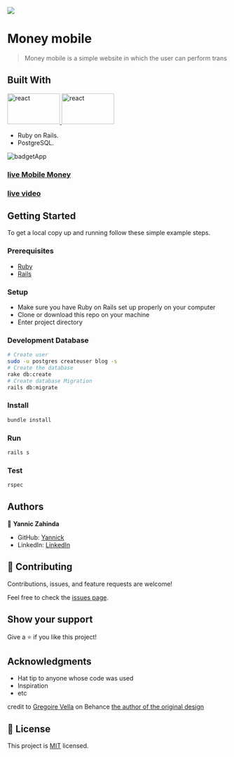 ![](https://img.shields.io/badge/Microverse-blueviolet)

# Money mobile


>  Money mobile is a simple website in which the user can perform trans


## Built With

<a href="https://guides.rubyonrails.org/index.html" target="_blank" rel="noreferrer"> <img
      src="https://user-images.githubusercontent.com/57408419/178755770-7704dd7c-7bf2-4225-ad65-be3f1e4d1e2d.png"
      alt="react" width="120" height="70" /> </a>
<a href="https://www.postgresql.org/" target="_blank" rel="noreferrer"> <img
      src="https://user-images.githubusercontent.com/57408419/178756727-8bfad119-18c2-49eb-98be-8b2d4bd71dd6.jpeg"
      alt="react" width="120" height="70" /> </a>

- Ruby on Rails.
- PostgreSQL.

![badgetApp](https://user-images.githubusercontent.com/57408419/184454848-f5fa90bc-58ab-46ae-8e5a-29fed6fa8572.png)

### [live Mobile Money](https://strong-panda-83b829.netlify.app)
### [live video](https://www.loom.com/share/fa45407994fd46258ee868c77981b2c8)

## Getting Started

To get a local copy up and running follow these simple example steps.

### Prerequisites

- [Ruby](https://www.ruby-lang.org/en/)
- [Rails](https://gorails.com/)

### Setup

- Make sure you have Ruby on Rails set up properly on your computer
- Clone or download this repo on your machine
- Enter project directory

### Development Database

```sh
# Create user
sudo -u postgres createuser blog -s
# Create the database
rake db:create
# Create database Migration
rails db:migrate
```

### Install

```sh
bundle install
```

### Run

```sh
rails s
```

### Test

```sh
rspec
```

## Authors

  👤 **Yannic Zahinda**

- GitHub: [Yannick](https://github.com/YannickZahinda)
- LinkedIn: [LinkedIn](https://www.linkedin.com/in/pascal-kabika-443061220/)


## 🤝 Contributing

Contributions, issues, and feature requests are welcome!

Feel free to check the [issues page](../../issues/).

## Show your support

Give a ⭐️ if you like this project!

## Acknowledgments

- Hat tip to anyone whose code was used
- Inspiration
- etc

 credit to [Gregoire Vella](https://www.behance.net/gregoirevella) on Behance [the author of the original design](https://creativecommons.org/licenses/by-nc/4.0/)

## 📝 License

This project is [MIT](./MIT.md) licensed.
